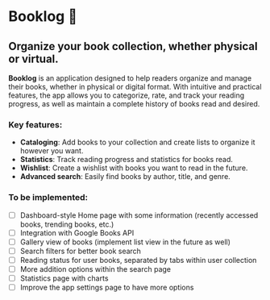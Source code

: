 # **Booklog** 📔
## **Organize your book collection, whether physical or virtual.**

**Booklog** is an application designed to help readers organize and manage their books, whether in physical or digital format. With intuitive and practical features, the app allows you to categorize, rate, and track your reading progress, as well as maintain a complete history of books read and desired.

### Key features:
- **Cataloging**: Add books to your collection and create lists to organize it however you want.
- **Statistics**: Track reading progress and statistics for books read.
- **Wishlist**: Create a wishlist with books you want to read in the future.
- **Advanced search**: Easily find books by author, title, and genre.

### To be implemented:
- [ ] Dashboard-style Home page with some information (recently accessed books, trending books, etc.)
- [ ] Integration with Google Books API
- [ ] Gallery view of books (implement list view in the future as well)
- [ ] Search filters for better book search
- [ ] Reading status for user books, separated by tabs within user collection
- [ ] More addition options within the search page
- [ ] Statistics page with charts
- [ ] Improve the app settings page to have more options